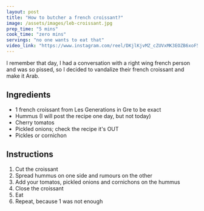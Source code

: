 ```yaml
---
layout: post
title: "How to butcher a french croissant?"
image: /assets/images/leb-croissant.jpg
prep_time: "5 mins"
cook_time: "zero mins"
servings: "no one wants to eat that"
video_link: "https://www.instagram.com/reel/DKjlKjvMZ_cZUVxMK3EOZB6xoF5gDQKWD9YZvI0/?igsh=dmQwcHoxazhtd29t "
---
```


I remember that day, I had a conversation with a right wing french person and was so pissed, so I decided to vandalize their french croissant and make it Arab. 

## Ingredients

* 1 french croissant from Les Generations in Gre to be exact
* Hummus (I will post the recipe one day, but not today)
* Cherry tomatos
* Pickled onions; check the recipe it's OUT
* Pickles or cornichon

## Instructions

1. Cut the croissant
2. Spread hummus on one side and rumours on the other 
3. Add your tomatos, pickled onions and cornichons on the hummus
4. Close the croissant
5. Eat
6. Repeat, because 1 was not enough